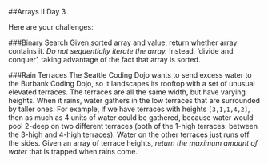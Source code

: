 ##Arrays II Day 3

Here are your challenges:

###Binary Search
Given sorted array and value, return whether array contains it. *Do not sequentially iterate the array.* Instead, ‘divide and conquer’, taking advantage of the fact that array is sorted.

###Rain Terraces
The Seattle Coding Dojo wants to send excess water to the Burbank Coding Dojo, so it landscapes its rooftop with a set of unusual elevated terraces. The terraces are all the same width, but have varying heights. When it rains, water gathers in the low terraces that are surrounded by taller ones. For example, if we have terraces with heights `[3,1,1,4,2]`, then as much as 4 units of water could be gathered, because water would pool 2-deep on two different terraces (both of the 1-high terraces: between the 3-high and 4-high terraces). Water on the other terraces just runs off the sides. Given an array of terrace heights, *return the maximum amount of water* that is trapped when rains come.
